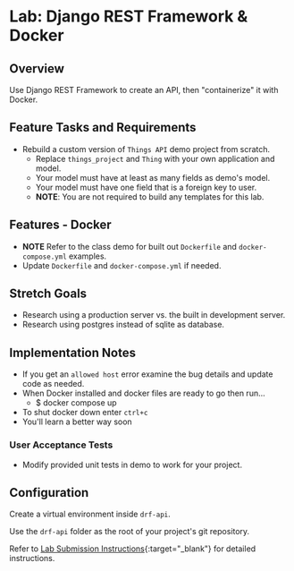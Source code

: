 # Lab: Django REST Framework & Docker

## Overview

Use Django REST Framework to create an API, then "containerize" it with Docker.

## Feature Tasks and Requirements

- Rebuild a custom version of `Things API` demo project from scratch.
  - Replace `things_project` and `Thing` with your own application and model.
  - Your model must have at least as many fields as demo's model.
  - Your model must have one field that is a foreign key to user.
  - **NOTE**: You are not required to build any templates for this lab.

## Features - Docker

- **NOTE** Refer to the class demo for built out `Dockerfile` and `docker-compose.yml` examples.
- Update `Dockerfile` and `docker-compose.yml` if needed.

## Stretch Goals

- Research using a production server vs. the built in development server.
- Research using postgres instead of sqlite as database.

## Implementation Notes

- If you get an `allowed host` error examine the bug details and update code as needed.
- When Docker installed and docker files are ready to go then run...
  - $ docker compose up
- To shut docker down enter `ctrl+c`
- You'll learn a better way soon

### User Acceptance Tests

- Modify provided unit tests in demo to work for your project.

## Configuration

Create a virtual environment inside `drf-api`.

Use the `drf-api` folder as the root of your project's git repository.

Refer to [Lab Submission Instructions](../../../reference/submission-instructions/labs/){:target="_blank"} for detailed instructions.
